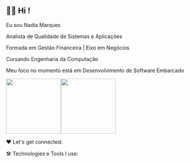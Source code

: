 ## 👩‍💻 Hi !

Eu sou Nadia Marques

Analista de Qualidade de Sistemas e Aplicações

Formada em Gestão Financeira | Eixo em Negócios

Cursando Engenharia da Computação 

Meu foco no momento está em Desenvolvimento de Software Embarcado

<img height="150em" src="https://github-readme-stats.vercel.app/api?username=nadia-marques&show_icons=true&theme=synthwave"/><img height="150em" src="https://github-readme-stats.vercel.app/api/top-langs/?username=nadia-marques&layout=compact&theme=synthwave"/>


 

❤️ Let's get connected:



🛠️ Technologies e Tools I use:


<!--
**Nadia-Marques/Nadia-Marques** is a ✨ _special_ ✨ repository because its `README.md` (this file) appears on your GitHub profile.

Here are some ideas to get you started:

- 🔭 I’m currently working on ...
- 🌱 I’m currently learning ...
- 👯 I’m looking to collaborate on ...
- 🤔 I’m looking for help with ...
- 💬 Ask me about ...
- 📫 How to reach me: ...
- 😄 Pronouns: ...
- ⚡ Fun fact: ...
-->
